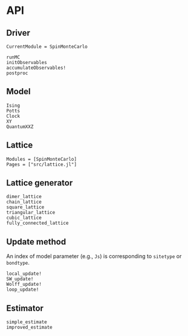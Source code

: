 # API

## Driver

```@meta
CurrentModule = SpinMonteCarlo
```

```@docs
runMC
initObservables
accumulateObservables!
postproc
```

## Model

```@docs
Ising
Potts
Clock
XY
QuantumXXZ
```

## Lattice

```@autodocs
Modules = [SpinMonteCarlo]
Pages = ["src/lattice.jl"]
```

## Lattice generator

```@docs
dimer_lattice
chain_lattice
square_lattice
triangular_lattice
cubic_lattice
fully_connected_lattice
```

## Update method

An index of model parameter (e.g., `Js`) is corresponding to `sitetype` or `bondtype`.

```@docs
local_update!
SW_update!
Wolff_update!
loop_update!
```

## Estimator
```@docs
simple_estimate
improved_estimate
```

